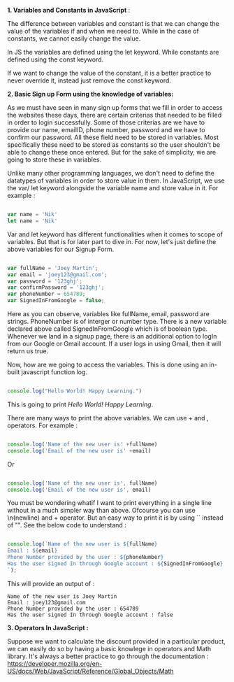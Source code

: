 **1. Variables and Constants in JavaScript** : 

The difference between variables and constant is that we can change the value of the variables if and when we need to. While in the case of constants, we cannot easily change the value.

In JS the variables are defined using the let keyword. While constants are defined using the const keyword.

If we want to change the value of the constant, it is a better practice to never override it, instead just remove the const keyword.

**2. Basic Sign up Form using the knowledge of variables:** 

As we must have seen in many sign up forms that we fill in order to access the websites these days, there are certain criterias that needed to be filled in order to login successfully.
Some of those criterias are we have to provide our name, emailID, phone number, password and we have to confirm our password. All these field need to be stored in variables. Most specifically these need to be stored as constants so the user shouldn't be able to change these once entered. But for the sake of simplicity, we are going to store these in variables. 

Unlike many other programming languages, we don't need to define the datatypes of variables in order to store value in them. In JavaScript, we use the var/ let keyword alongside the variable name and store value in it. For example : 
``` javascript

var name = 'Nik'
let name = 'Nik'

```

Var and let keyword has different functionalities when it comes to scope of variables. But that is for later part to dive in. For now, let's just define the above variables for our Signup Form.

``` javascript

var fullName = 'Joey Martin';
var email = 'joey123@gmail.com';
var password = '123ghj';
var confirmPassword = '123ghj';
var phoneNumber = 654789;
var SignedInFromGoogle = false;

```

Here as you can observe, variables like fullName, email, password are strings. PhoneNumber is of interger or number type. There is a new variable declared above called SignedInFromGoogle which is of boolean type. Whenever we land in a signup page, there is an additional option to logIn from our Google or Gmail account. If a user logs in using Gmail, then it will return us true.

Now, how are we going to access the variables. This is done using an in-built javascript function log. 

``` javascript

console.log("Hello World! Happy Learning.")

```

This is going to print *Hello World! Happy Learning*.

There are many ways to print the above variables. We can use + and , operators. For example :

``` javascript

console.log('Name of the new user is' +fullName)
console.log('Email of the new user is' +email)


```

Or 

``` javascript

console.log('Name of the new user is', fullName)
console.log('Email of the new user is', email)


```

You must be wondering whatif I want to print everything in a single line without in a much simpler way than above. Ofcourse you can use \n(newline) and + operator. But an easy way to print it is by using `` instead of "". See the below code to understand :


``` javascript

console.log(`Name of the new user is ${fullName}
Email : ${email}
Phone Number provided by the user : ${phoneNumber}
Has the user signed In through Google account : ${SignedInFromGoogle}
`);


```

This will provide an output of : 

```
Name of the new user is Joey Martin
Email : joey123@gmail.com
Phone Number provided by the user : 654789
Has the user signed In through Google account : false

```

__3. Operators In JavaScript :__ 

Suppose we want to calculate the discount provided in a particular product, we can easily do so by having a basic knowlege in operators and Math library. 
It's always a better practice to go through the documentation : https://developer.mozilla.org/en-US/docs/Web/JavaScript/Reference/Global_Objects/Math
